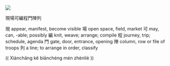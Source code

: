 ![](https://github.com/nogit0/V2TRUMP/blob/master/U/UNIDECODE/BLOCK/Design%20Specs/ArtBoard%20Image%20(432).jpg)

現場可編程門陣列

現 appear, manifest, become visible
場 open space, field, market
可 may, can, -able; possibly
編 knit, weave; arrange; compile
程 journey, trip; schedule, agenda
門 gate, door, entrance, opening
陣 column, row or file of troops
列 a line; to arrange in order, classify

(( Xiànchǎng kě biānchéng mén zhènliè ))
